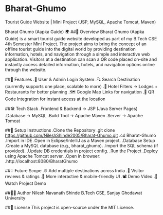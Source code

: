 # Bharat-Ghumo
Tourist Guide Website | Mini Project (JSP, MySQL, Apache Tomcat, Maven)

Bharat Ghumo (Aapka Guide) 🌍
##📌 Overview
Bharat Ghumo (Aapka Guide) is a smart tourist guide website developed as part of my B.Tech CSE 4th Semester Mini Project.
The project aims to bring the concept of an offline tourist guide into the digital world by providing destination information, hotels, and navigation through a simple and interactive web application.
Visitors at a destination can scan a QR code placed on-site and instantly access detailed information, hotels, and navigation options online through the website.

##🔑 Features
.👤 User & Admin Login System
.🔍 Search Destination (currently supports one place, scalable to more)
.🏨 Hotel Filters → Lodges + Restaurants for better planning
.🗺️ Google Map Links for navigation
.🎫 QR Code Integration for instant access at the location

##🛠️ Tech Stack
.Frontend & Backend → JSP (Java Server Pages)
.Database → MySQL
.Build Tool → Apache Maven
.Server → Apache Tomcat

##🚀 Setup Instructions
.Clone the Repository
.git clone https://github.com/NileshShinde2005/Bharat-Ghumo.git
.cd Bharat-Ghumo
.Import in IDE
.Open in Eclipse/IntelliJ as a Maven project.
.Database Setup
.Create a MySQL database (e.g., bharat_ghumo).
.Import the SQL schema (if provided).
.Update DB credentials in project config.
.Run the Project
.Deploy using Apache Tomcat server.
.Open in browser:
.http://localhost:8080/BharatGhumo

##💡 Future Scope
.🌐 Add multiple destinations across India
.📝 Visitor reviews & ratings
.📱 More interactive & mobile-friendly UI
.📽️ Demo Video
.🔗 Watch Project Demo

##👨‍💻 Author
Nilesh Navanath Shinde
B.Tech CSE, Sanjay Ghodawat University

##📜 License
This project is open-source under the MIT License.
